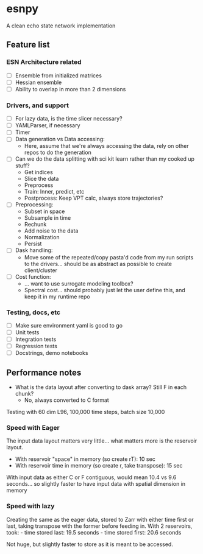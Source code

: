 # esnpy
A clean echo state network implementation

## Feature list

### ESN Architecture related

- [ ] Ensemble from initialized matrices
- [ ] Hessian ensemble
- [ ] Ability to overlap in more than 2 dimensions

### Drivers, and support

- [ ] For lazy data, is the time slicer necessary?
- [ ] YAMLParser, if necessary
- [ ] Timer
- [ ] Data generation vs Data accessing:
    - Here, assume that we're always accessing the data, rely on other repos to
      do the generation
- [ ] Can we do the data splitting with sci kit learn rather than my cooked up
  stuff?
    - Get indices
    - Slice the data
    - Preprocess
    - Train: Inner, predict, etc
    - Postprocess: Keep VPT calc, always store trajectories?
- [ ] Preprocessing:
    - Subset in space
    - Subsample in time
    - Rechunk
    - Add noise to the data
    - Normalization
    - Persist
- [ ] Dask handling:
    - Move some of the repeated/copy pasta'd code from my run scripts to the
      drivers... should be as abstract as possible to create client/cluster
- [ ] Cost function:
    - ... want to use surrogate modeling toolbox?
    - Spectral cost... should probably just let the user define this, and keep
      it in my runtime repo

### Testing, docs, etc

- [ ] Make sure environment yaml is good to go
- [ ] Unit tests
- [ ] Integration tests
- [ ] Regression tests
- [ ] Docstrings, demo notebooks

## Performance notes

- What is the data layout after converting to dask array? Still F in each chunk?
    * No, always converted to C format

Testing with 60 dim L96, 100,000 time steps, batch size 10,000

###  Speed with Eager

The input data layout matters very little... what matters more is the
reservoir layout.
  - With reservoir "space" in memory (so create rT): 10 sec
  - With reservoir time in memory (so create r, take transpose): 15 sec

With input data as either C or F contiguous, would mean 10.4 vs 9.6 seconds...
so slightly faster to have input data with spatial dimension in memory

### Speed with lazy

Creating the same as the eager data, stored to Zarr with either time first or
last, taking transpose with the former before feeding in.
With 2 reservoirs, took:
    - time stored last: 19.5 seconds
    - time stored first: 20.6 seconds

Not huge, but slightly faster to store as it is meant to be accessed.
